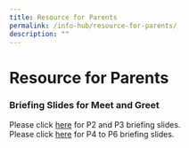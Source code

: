 ```yaml
---
title: Resource for Parents
permalink: /info-hub/resource-for-parents/
description: ""
---
```

Resource for Parents
====================

### Briefing Slides for Meet and Greet


  
Please click [here](https://docs.google.com/presentation/d/1gOcB-d7fGmVppFlMLmY3o1H1bH9s6rAc/edit?usp=sharing&ouid=110723015870708211029&rtpof=true&sd=true) for P2 and P3 briefing slides.  <br> 
Please click [here](https://docs.google.com/presentation/d/19YJCMbNj4DWDJxp5rZGBEN3HJG3zxlM4/edit?usp=share_link&ouid=110723015870708211029&rtpof=true&sd=true) for P4 to P6 briefing slides.